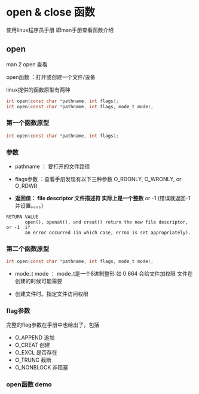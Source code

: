 # open & close 函数 

使用linux程序员手册 即man手册查看函数介绍  


## open  

man 2 open 查看  

open函数 ：打开或创建一个文件/设备  

linux提供的函数原型有两种  

```c
int open(const char *pathname, int flags);
int open(const char *pathname, int flags, mode_t mode);
```


### 第一个函数原型  

```c
int open(const char *pathname, int flags);
```

### 参数  

* pathname ： 要打开的文件路径  
* flags参数 ：查看手册发现有以下三种参数  O_RDONLY, O_WRONLY, or O_RDWR

* **返回值： file descriptor  文件描述符  实际上是一个整数** or -1 (错误就返回-1并设置。。。。)

```shell
RETURN VALUE
       open(), openat(), and creat() return the new file descriptor, or -1  if
       an error occurred (in which case, errno is set appropriately).

```

### 第二个函数原型  

```c
int open(const char *pathname, int flags, mode_t mode);
```

* mode_t mode ： mode_t是一个8进制整形 如 0 664  会给文件加权限  文件在创建的时候可能需要

* 创建文件时。指定文件访问权限  

### flag参数  

完整的flag参数在手册中也给出了，包括  
* O_APPEND 追加  
* O_CREAT 创建
* O_EXCL 是否存在  
* O_TRUNC 截断  
* O_NONBLOCK 非阻塞  

### open函数 demo  






